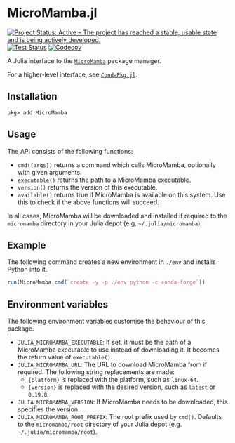 # MicroMamba.jl
[![Project Status: Active – The project has reached a stable, usable state and is being actively developed.](https://www.repostatus.org/badges/latest/active.svg)](https://www.repostatus.org/#active)
[![Test Status](https://github.com/cjdoris/MicroMamba.jl/actions/workflows/tests.yml/badge.svg)](https://github.com/cjdoris/MicroMamba.jl/actions/workflows/tests.yml)
[![Codecov](https://codecov.io/gh/cjdoris/MicroMamba.jl/branch/main/graph/badge.svg?token=PshN9qAKau)](https://codecov.io/gh/cjdoris/MicroMamba.jl)

A Julia interface to the [`MicroMamba`](https://mamba.readthedocs.io/en/latest/user_guide/micromamba.html) package manager.

For a higher-level interface, see [`CondaPkg.jl`](https://github.com/cjdoris/CondaPkg.jl).

## Installation

```
pkg> add MicroMamba
```

## Usage

The API consists of the following functions:
- `cmd([args])` returns a command which calls MicroMamba, optionally with given arguments.
- `executable()` returns the path to a MicroMamba executable.
- `version()` returns the version of this executable.
- `available()` returns true if MicroMamba is available on this system. Use this to check if the above functions will succeed.

In all cases, MicroMamba will be downloaded and installed if required to the `micromamba` directory in your Julia depot (e.g. `~/.julia/micromamba`).

## Example

The following command creates a new environment in `./env` and installs Python into it.

```julia
run(MicroMamba.cmd(`create -y -p ./env python -c conda-forge`))
```

## Environment variables

The following environment variables customise the behaviour of this package.
- `JULIA_MICROMAMBA_EXECUTABLE`: If set, it must be the path of a MicroMamba executable to
  use instead of downloading it. It becomes the return value of `executable()`.
- `JULIA_MICROMAMBA_URL`: The URL to download MicroMamba from if required.
  The following string replacements are made:
  - `{platform}` is replaced with the platform, such as `linux-64`.
  - `{version}` is replaced with the desired version, such as `latest` or `0.19.0`.
- `JULIA_MICROMAMBA_VERSION`: If MicroMamba needs to be downloaded, this specifies the version.
- `JULIA_MICROMAMBA_ROOT_PREFIX`: The root prefix used by `cmd()`. Defaults to the `micromamba/root` directory of your Julia depot (e.g. `~/.julia/micromamba/root`).
